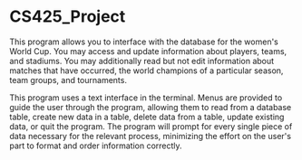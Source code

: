 # CS425_Project

This program allows you to interface with the database for the women's World Cup. You may access and update information about players, teams, and stadiums. You may additionally read but not edit information about matches that have occurred, the world champions of a particular season, team groups, and tournaments.

This program uses a text interface in the terminal. Menus are provided to guide the user through the program, allowing them to read from a database table, create new data in a table, delete data from a table, update existing data, or quit the program. The program will prompt for every single piece of data necessary for the relevant process, minimizing the effort on the user's part to format and order information correctly.